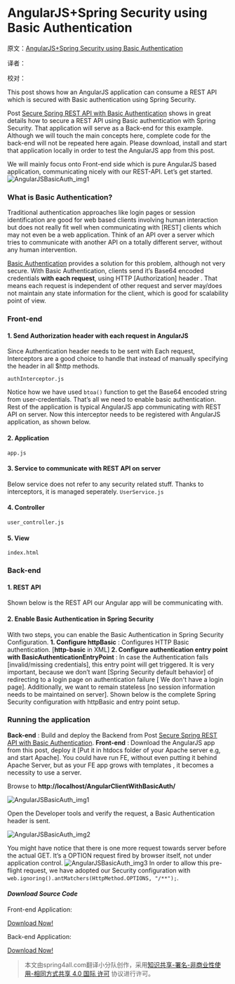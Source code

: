 # AngularJS+Spring Security using Basic Authentication

原文：[AngularJS+Spring Security using Basic Authentication](http://websystique.com/spring-security/angularjs-basic-authentication-using-spring-security/)

译者：

校对：

This post shows how an AngularJS application can consume a REST API which is secured with Basic authentication using Spring Security.

Post [Secure Spring REST API with Basic Authentication](http://websystique.com/spring-security/secure-spring-rest-api-using-basic-authentication/) shows in great details how to secure a REST API using Basic authentication with Spring Security. That application will serve as a Back-end for this example. Although we will touch the main concepts here, complete code for the back-end will not be repeated here again. Please download, install and start that application locally in order to test the AngularJS app from this post.

We will mainly focus onto Front-end side which is pure AngularJS based application, communicating nicely with our REST-API. Let’s get started.
![AngularJSBasicAuth_img1](http://websystique.com/wp-content/uploads/2016/07/AngularJSBasicAuth_img1.png)



### What is Basic Authentication?

Traditional authentication approaches like login pages or session identification are good for web based clients involving human interaction but does not really fit well when communicating with [REST] clients which may not even be a web application. Think of an API over a server which tries to communicate with another API on a totally different server, without any human intervention.

[Basic Authentication](https://en.wikipedia.org/wiki/Basic_access_authentication) provides a solution for this problem, although not very secure. With Basic Authentication, clients send it’s Base64 encoded credentials **with each request**, using HTTP [Authorization] header . That means each request is independent of other request and server may/does not maintain any state information for the client, which is good for scalability point of view.

### Front-end

#### 1. Send Authorization header with each request in AngularJS

Since Authentication header needs to be sent with Each request, Interceptors are a good choice to handle that instead of manually specifying the header in all $http methods.

`authInterceptor.js`

Notice how we have used `btoa()` function to get the Base64 encoded string from user-credentials. That’s all we need to enable basic authentication. Rest of the application is typical AngularJS app communicating with REST API on server. Now this interceptor needs to be registered with AngularJS application, as shown below.

#### 2. Application

`app.js`

#### 3. Service to communicate with REST API on server

Below service does not refer to any security related stuff. Thanks to interceptors, it is managed seperately.
`UserService.js`

#### 4. Controller

`user_controller.js`

#### 5. View

`index.html`

### Back-end

#### 1. REST API

Shown below is the REST API our Angular app will be communicating with.

#### 2. Enable Basic Authentication in Spring Security

With two steps, you can enable the Basic Authentication in Spring Security Configuration.
**1. Configure httpBasic** : Configures HTTP Basic authentication. [**http-basic** in XML]
**2. Configure authentication entry point with BasicAuthenticationEntryPoint** : In case the Authentication fails [invalid/missing credentials], this entry point will get triggered. It is very important, because we don’t want [Spring Security default behavior] of redirecting to a login page on authentication failure [ We don't have a login page]. Additionally, we want to remain stateless [no session information needs to be maintained on server]. Shown below is the complete Spring Security configuration with httpBasic and entry point setup.

### Running the application

**Back-end** : Build and deploy the Backend from Post [Secure Spring REST API with Basic Authentication](http://websystique.com/spring-security/secure-spring-rest-api-using-basic-authentication/).
**Front-end** : Download the AngularJS app from this post, deploy it [Put it in htdocs folder of your Apache server e.g, and start Apache]. You could have run FE, without even putting it behind Apache Server, but as your FE app grows with templates , it becomes a necessity to use a server.

Browse to **http://localhost/AngularClientWithBasicAuth/**

![AngularJSBasicAuth_img1](http://websystique.com/wp-content/uploads/2016/07/AngularJSBasicAuth_img1.png)

Open the Developer tools and verify the request, a Basic Authentication header is sent.

![AngularJSBasicAuth_img2](http://websystique.com/wp-content/uploads/2016/07/AngularJSBasicAuth_img2.png)

You might have notice that there is one more request towards server before the actual GET. It’s a OPTION request fired by browser itself, not under application control.
![AngularJSBasicAuth_img3](http://websystique.com/wp-content/uploads/2016/07/AngularJSBasicAuth_img3.png)
In order to allow this pre-flight request, we have adopted our Security configuration with `web.ignoring().antMatchers(HttpMethod.OPTIONS, "/**");`.

#### *Download Source Code*

Front-end Application:

[Download Now!](http://websystique.com/?smd_process_download=1&download_id=2923)

Back-end Application:

[Download Now!](http://websystique.com/?smd_process_download=1&download_id=2920)

> 本文由spring4all.com翻译小分队创作，采用[知识共享-署名-非商业性使用-相同方式共享 4.0 国际 许可](http://creativecommons.org/licenses/by-nc-sa/4.0/) 协议进行许可。